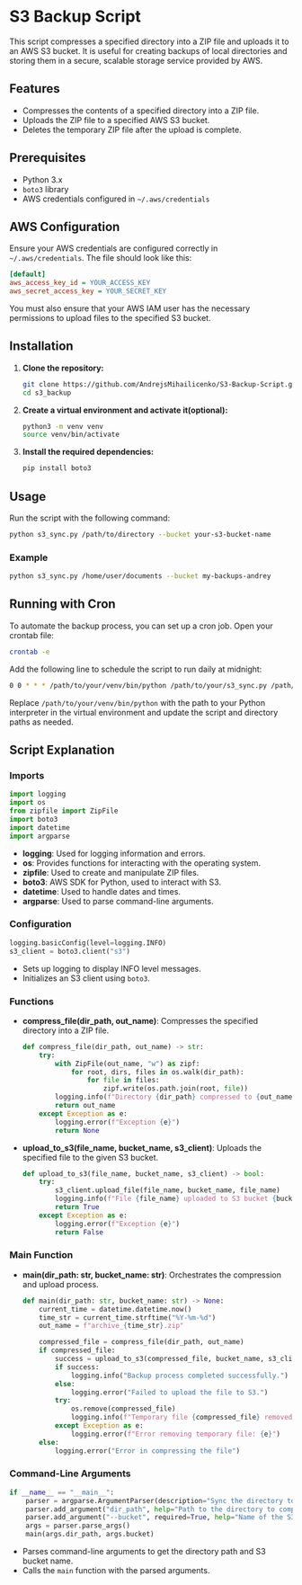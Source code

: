 # S3 Backup Script

This script compresses a specified directory into a ZIP file and uploads it to an AWS S3 bucket. It is useful for creating backups of local directories and storing them in a secure, scalable storage service provided by AWS.

## Features

- Compresses the contents of a specified directory into a ZIP file.
- Uploads the ZIP file to a specified AWS S3 bucket.
- Deletes the temporary ZIP file after the upload is complete.

## Prerequisites

- Python 3.x
- `boto3` library
- AWS credentials configured in `~/.aws/credentials`

## AWS Configuration

Ensure your AWS credentials are configured correctly in `~/.aws/credentials`. The file should look like this:

```ini
[default]
aws_access_key_id = YOUR_ACCESS_KEY
aws_secret_access_key = YOUR_SECRET_KEY
```

You must also ensure that your AWS IAM user has the necessary permissions to upload files to the specified S3 bucket. 

## Installation

1. **Clone the repository:**

   ```sh
   git clone https://github.com/AndrejsMihailicenko/S3-Backup-Script.git
   cd s3_backup
   ```

2. **Create a virtual environment and activate it(optional):**

   ```sh
   python3 -m venv venv
   source venv/bin/activate
   ```

3. **Install the required dependencies:**

   ```sh
   pip install boto3
   ```

## Usage

Run the script with the following command:

```sh
python s3_sync.py /path/to/directory --bucket your-s3-bucket-name
```

### Example

```sh
python s3_sync.py /home/user/documents --bucket my-backups-andrey
```

## Running with Cron

To automate the backup process, you can set up a cron job. Open your crontab file:

```sh
crontab -e
```

Add the following line to schedule the script to run daily at midnight:

```sh
0 0 * * * /path/to/your/venv/bin/python /path/to/your/s3_sync.py /path/to/directory --bucket your-s3-bucket-name
```

Replace `/path/to/your/venv/bin/python` with the path to your Python interpreter in the virtual environment and update the script and directory paths as needed.

## Script Explanation

### Imports

```python
import logging
import os
from zipfile import ZipFile
import boto3
import datetime
import argparse
```

- **logging**: Used for logging information and errors.
- **os**: Provides functions for interacting with the operating system.
- **zipfile**: Used to create and manipulate ZIP files.
- **boto3**: AWS SDK for Python, used to interact with S3.
- **datetime**: Used to handle dates and times.
- **argparse**: Used to parse command-line arguments.

### Configuration

```python
logging.basicConfig(level=logging.INFO)
s3_client = boto3.client("s3")
```

- Sets up logging to display INFO level messages.
- Initializes an S3 client using `boto3`.

### Functions

- **compress_file(dir_path, out_name)**: Compresses the specified directory into a ZIP file.

  ```python
  def compress_file(dir_path, out_name) -> str:
      try:
          with ZipFile(out_name, "w") as zipf:
              for root, dirs, files in os.walk(dir_path):
                  for file in files:
                      zipf.write(os.path.join(root, file))
          logging.info(f"Directory {dir_path} compressed to {out_name}")
          return out_name
      except Exception as e:
          logging.error(f"Exception {e}")
          return None
  ```

- **upload_to_s3(file_name, bucket_name, s3_client)**: Uploads the specified file to the given S3 bucket.

  ```python
  def upload_to_s3(file_name, bucket_name, s3_client) -> bool:
      try:
          s3_client.upload_file(file_name, bucket_name, file_name)
          logging.info(f"File {file_name} uploaded to S3 bucket {bucket_name}")
          return True
      except Exception as e:
          logging.error(f"Exception {e}")
          return False
  ```

### Main Function

- **main(dir_path: str, bucket_name: str)**: Orchestrates the compression and upload process.

  ```python
  def main(dir_path: str, bucket_name: str) -> None:
      current_time = datetime.datetime.now()
      time_str = current_time.strftime("%Y-%m-%d")
      out_name = f"archive_{time_str}.zip"

      compressed_file = compress_file(dir_path, out_name)
      if compressed_file:
          success = upload_to_s3(compressed_file, bucket_name, s3_client)
          if success:
              logging.info("Backup process completed successfully.")
          else:
              logging.error("Failed to upload the file to S3.")
          try:
              os.remove(compressed_file)
              logging.info(f"Temporary file {compressed_file} removed.")
          except Exception as e:
              logging.error(f"Error removing temporary file: {e}")
      else:
          logging.error("Error in compressing the file")
  ```

### Command-Line Arguments

```python
if __name__ == "__main__":
    parser = argparse.ArgumentParser(description="Sync the directory to S3")
    parser.add_argument("dir_path", help="Path to the directory to compress and upload")
    parser.add_argument("--bucket", required=True, help="Name of the S3 bucket")
    args = parser.parse_args()
    main(args.dir_path, args.bucket)
```

- Parses command-line arguments to get the directory path and S3 bucket name.
- Calls the `main` function with the parsed arguments.
